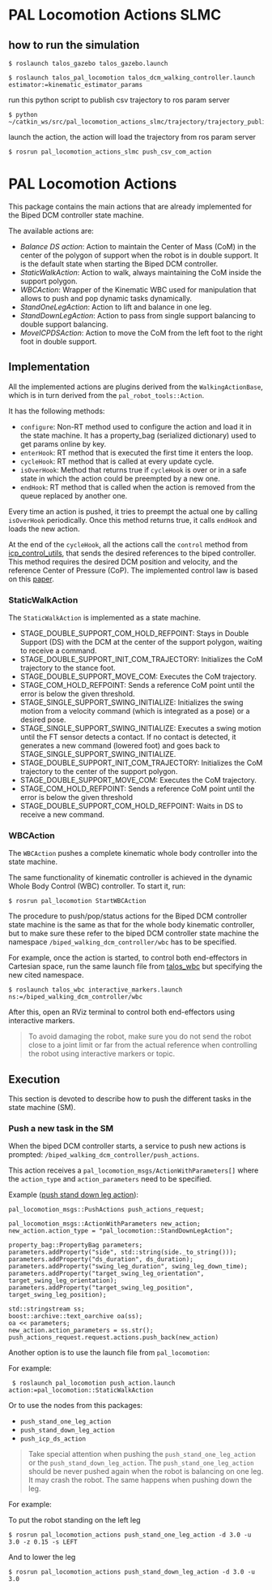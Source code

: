 
# PAL Locomotion Actions SLMC
## how to run the simulation
```
$ roslaunch talos_gazebo talos_gazebo.launch
``` 

```
$ roslaunch talos_pal_locomotion talos_dcm_walking_controller.launch estimator:=kinematic_estimator_params
```

run this python script to publish csv trajectory to ros param server
```
$ python ~/catkin_ws/src/pal_locomotion_actions_slmc/trajectory/trajectory_publisher.py
```


launch the action, the action will load the trajectory from ros param server
```
$ rosrun pal_locomotion_actions_slmc push_csv_com_action
```


# PAL Locomotion Actions

This package contains the main actions that are already implemented for the Biped DCM controller state machine.

The available actions are:
- *Balance DS action*: Action to maintain the Center of Mass (CoM) in the center of the polygon of support when the robot is in double support. It is the default state when starting the Biped DCM controller.
- *StaticWalkAction*: Action to walk, always maintaining the CoM inside the support polygon.
- *WBCAction*: Wrapper of the Kinematic WBC used for manipulation that allows to push and pop dynamic tasks dynamically.
- *StandOneLegAction*: Action to lift and balance in one leg.
- *StandDownLegAction*: Action to pass from single support balancing to double support balancing.
- *MoveICPDSAction*: Action to move the CoM from the left foot to the right foot in double support.

## Implementation

All the implemented actions are plugins derived from the `WalkingActionBase`, which is in turn derived from the `pal_robot_tools::Action`.

It has the following methods:
- `configure`: Non-RT method used to configure the action and load it in the state machine. It has a property_bag (serialized dictionary) used to get params online by key.
- `enterHook`: RT method that is executed the first time it enters the loop.
- `cycleHook`: RT method that is called at every update cycle.
- `isOverHook`: Method that returns true if `cycleHook` is over or in a safe state in which the action could be preempted by a new one.
- `endHook`: RT method that is called when the action is removed from the queue replaced by another one.

Every time an action is pushed, it tries to preempt the actual one by calling `isOverHook` periodically. Once this method returns true, it calls `endHook` and loads the new action.

At the end of the `cycleHook`, all the actions call the `control` method from [icp_control_utils](./src/icp_control_utils.cpp), that sends the desired references to the biped controller. This method requires the desired DCM position and velocity, and the reference Center of Pressure (CoP). The implemented control law is based on this [paper](https://ieeexplore.ieee.org/document/6094435).

### StaticWalkAction

The `StaticWalkAction` is implemented as a state machine.

* STAGE_DOUBLE_SUPPORT_COM_HOLD_REFPOINT: Stays in Double Support (DS) with the DCM at the center of the support polygon, waiting to receive a command.
* STAGE_DOUBLE_SUPPORT_INIT_COM_TRAJECTORY: Initializes the CoM trajectory to the stance foot.
* STAGE_DOUBLE_SUPPORT_MOVE_COM: Executes the CoM trajectory.
* STAGE_COM_HOLD_REFPOINT: Sends a reference CoM point until the error is below the given threshold.
* STAGE_SINGLE_SUPPORT_SWING_INITIALIZE: Initializes the swing motion from a velocity command (which is integrated as a pose) or a desired pose.
* STAGE_SINGLE_SUPPORT_SWING_INITIALIZE: Executes a swing motion until the FT sensor detects a contact. If no contact is detected, it generates a new command (lowered foot) and goes back to STAGE_SINGLE_SUPPORT_SWING_INITIALIZE.
* STAGE_DOUBLE_SUPPORT_INIT_COM_TRAJECTORY: Initializes the CoM trajectory to the center of the support polygon.
* STAGE_DOUBLE_SUPPORT_MOVE_COM: Executes the CoM trajectory.
* STAGE_COM_HOLD_REFPOINT: Sends a reference CoM point until the error is below the given threshold
* STAGE_DOUBLE_SUPPORT_COM_HOLD_REFPOINT: Waits in DS to receive a new command.

### WBCAction

The `WBCAction` pushes a complete kinematic whole body controller into the state machine.

The same functionality of kinematic controller is achieved in the dynamic Whole Body Control (WBC) controller.
To start it, run:
```
$ rosrun pal_locomotion StartWBCAction
```
The procedure to push/pop/status actions for the Biped DCM controller state machine is the same as that for the whole body kinematic controller, but to make sure these refer to the biped DCM controller state machine the namespace `/biped_walking_dcm_controller/wbc` has to be specified.

For example, once the action is started, to control both end-effectors in Cartesian space, run the same launch file from [talos_wbc](https://gitlab/control/talos_wbc) but specifying the new cited namespace.
```
$ roslaunch talos_wbc interactive_markers.launch ns:=/biped_walking_dcm_controller/wbc
```
After this, open an RViz terminal to control both end-effectors using interactive markers.

> To avoid damaging the robot, make sure you do not send the robot close to a joint limit or far from the actual reference when controlling the robot using interactive markers or topic.

## Execution

This section is devoted to describe how to push the different tasks in the state machine (SM).

### Push a new task in the SM

When the biped DCM controller starts, a service to push new actions is prompted: `/biped_walking_dcm_controller/push_actions`.

This action receives a `pal_locomotion_msgs/ActionWithParameters[]` where the `action_type` and `action_parameters` need to be specified.

Example ([push stand down leg action](./src/nodes/push_stand_down_leg_action.cpp)):
```
pal_locomotion_msgs::PushActions push_actions_request;

pal_locomotion_msgs::ActionWithParameters new_action;
new_action.action_type = "pal_locomotion::StandDownLegAction";

property_bag::PropertyBag parameters;
parameters.addProperty("side", std::string(side._to_string()));
parameters.addProperty("ds_duration", ds_duration);
parameters.addProperty("swing_leg_duration", swing_leg_down_time);
parameters.addProperty("target_swing_leg_orientation", target_swing_leg_orientation);
parameters.addProperty("target_swing_leg_position", target_swing_leg_position);

std::stringstream ss;
boost::archive::text_oarchive oa(ss);
oa << parameters;
new_action.action_parameters = ss.str();
push_actions_request.request.actions.push_back(new_action)
```
Another option is to use the launch file from `pal_locomotion`:
 
For example:
```
 $ roslaunch pal_locomotion push_action.launch action:=pal_locomotion::StaticWalkAction
``` 

Or to use the nodes from this packages:
- `push_stand_one_leg_action`
- `push_stand_down_leg_action`
- `push_icp_ds_action`

> Take special attention when pushing the `push_stand_one_leg_action` or the `push_stand_down_leg_action`. The `push_stand_one_leg_action` should be never pushed again when the robot is balancing on one leg. It may crash the robot. The same happens when pushing down the leg.

For example:

To put the robot standing on the left leg
```
$ rosrun pal_locomotion_actions push_stand_one_leg_action -d 3.0 -u 3.0 -z 0.15 -s LEFT
```
And to lower the leg
```
$ rosrun pal_locomotion_actions push_stand_down_leg_action -d 3.0 -u 3.0
```

